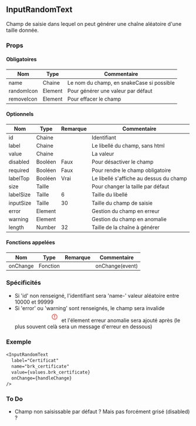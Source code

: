 ## InputRandomText

Champ de saisie dans lequel on peut générer une chaîne aléatoire d'une taille donnée.

### Props

#### Obligatoires

| Nom        | Type    | Commentaire                               |
| ---------- | ------- | ----------------------------------------- |
| name       | Chaine  | Le nom du champ, en snakeCase si possible |
| randomIcon | Element | Pour générer une valeur par défaut        |
| removeIcon | Element | Pour effacer le champ                     |

#### Optionnels

| Nom       | Type    | Remarque | Commentaire                             |
| --------- | ------- | -------- | --------------------------------------- |
| id        | Chaine  |          | Identifiant                             |
| label     | Chaine  |          | Le libellé du champ, sans html          |
| value     | Chaine  |          | La valeur                               |
| disabled  | Booléen | Faux     | Pour désactiver le champ                |
| required  | Booléen | Faux     | Pour rendre le champ obligatoire        |
| labelTop  | Booléen | Vrai     | Le libellé s'affiche au dessus du champ |
| size      | Taille  |          | Pour changer la taille par défaut       |
| labelSize | Taille  | 6        | Taille du libellé                       |
| inputSize | Taille  | 30       | Taille du champ de saisie               |
| error     | Element |          | Gestion du champ en erreur              |
| warning   | Element |          | Gestion du champ en anomalie            |
| length    | Number  | 32       | Taille de la chaîne à générer           |

#### Fonctions appelées

| Nom          | Type     | Remarque | Commentaire                                       |
| ------------ | -------- | -------- | ------------------------------------------------- |
| onChange     | Fonction |          | onChange(event)                                   |

### Spécificités

- Si 'id' non renseigné, l'identifiant sera 'name-' valeur aléatoire entre 10000 et 99999
- Si 'error' ou 'warning' sont renseignés, le champ sera invalide ![](./is_invalid.png) et
  l'élement erreur anomalie sera ajouté après
  (le plus souvent celà sera un message d'erreur en dessous)

### Exemple

```
<InputRandomText
  label="Certificat"
  name="brk_certificate"
  value={values.brk_certificate}
  onChange={handleChange}
/>
```

### To Do

- Champ non saisissable par défaut ? Mais pas forcément grisé (disabled) ?
